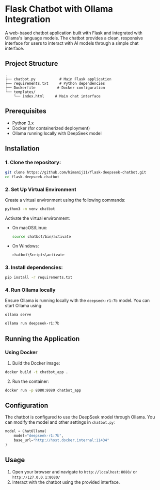 # Flask Chatbot with Ollama Integration
A web-based chatbot application built with Flask and integrated with Ollama's language models. 
The chatbot provides a clean, responsive interface for users to interact with AI models through a simple chat interface.

## Project Structure

```
.
├── chatbot.py           # Main Flask application
├── requirements.txt     # Python dependencies
├── Dockerfile          # Docker configuration
└── templates/
    └── index.html     # Main chat interface
```

## Prerequisites

- Python 3.x
- Docker (for containerized deployment)
- Ollama running locally with DeepSeek model

## Installation

### 1. Clone the repository:

```bash
git clone https://github.com/himanij11/flask-deepseek-chatbot.git
cd flask-deepseek-chatbot
```

### 2. Set Up Virtual Environment

Create a virtual environment using the following commands:

```bash
python3 -m venv chatbot
```

Activate the virtual environment:

- On macOS/Linux:

  ```bash
  source chatbot/bin/activate
  ```

- On Windows:

  ```bash
  chatbot\Scripts\activate
  ```


### 3. Install dependencies:

```bash
pip install -r requirements.txt
```

### 4. Run Ollama locally

Ensure Ollama is running locally with the `deepseek-r1:7b` model. You can start Ollama using:

```bash
ollama serve
```

```bash
ollama run deepseek-r1:7b
```

## Running the Application

### Using Docker

1. Build the Docker image:
```bash
docker build -t chatbot_app .
```

2. Run the container:
```bash
docker run -p 8080:8080 chatbot_app
```

## Configuration

The chatbot is configured to use the DeepSeek model through Ollama. You can modify the model and other settings in `chatbot.py`:

```python
model = ChatOllama(
    model="deepseek-r1:7b",
    base_url="http://host.docker.internal:11434"
)
```

## Usage

1. Open your browser and navigate to `http://localhost:8080/` or `http://127.0.0.1:8080/` 
2. Interact with the chatbot using the provided interface.
